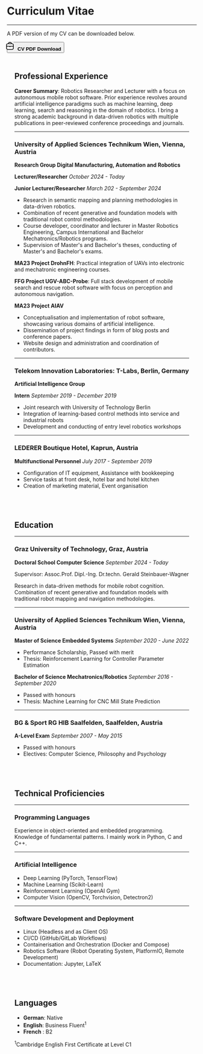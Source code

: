 # Curriculum Vitae

---

A PDF version of my CV can be downloaded below.

<a href="https://drive.google.com/file/d/1dcP-0vmCk92afZcwQThd03VmbKZ-wBFj/view?usp=sharing" target=”_blank”>
<button class="button-highlight w3-button w3-padding-16 w3-white w3-block w3-left-align">
    <img style="height:20px; transform:translate(-50%,-2.5px);" src="./img/icons/briefcase.svg"><span><b>CV PDF Download</b></span></b>
</button>
</a>

</div>
<div class="w3-card-4 w3-margin w3-white" style="padding: 15pt;">


## Professional Experience

**Career Summary**: Robotics Researcher and Lecturer with a focus on autonomous mobile robot software. Prior experience revolves around artificial intelligence paradigms such as machine learning, deep learning, search and reasoning in the domain of robotics. I bring a strong academic background in data-driven robotics with multiple publications in peer-reviewed conference proceedings and journals.

---

### University of Applied Sciences Technikum Wien, Vienna, Austria

**Research Group Digital Manufacturing, Automation and Robotics**

**Lecturer/Researcher**  *October 2024 - Today*

**Junior Lecturer/Researcher** *March 202 - September 2024*

- Research in semantic mapping and planning methodologies in data-driven robotics.
- Combination of recent generative and foundation models with traditional robot control methodologies.
- Course developer, coordinator and lecturer in Master Robotics Engineering, Campus International and Bachelor Mechatronics/Robotics programs.
- Supervision of Master's and Bachelor's theses, conducting of Master's and Bachelor's exams.

**MA23 Project DrohnFH**: Practical integration of UAVs into electronic and mechatronic engineering courses.

**FFG Project UGV-ABC-Probe**: Full stack development of mobile search and rescue robot software with focus on perception and autonomous navigation.

**MA23 Project AIAV**

- Conceptualisation and implementation of robot software, showcasing various domains of artificial intelligence.
- Dissemination of project findings in form of blog posts and conference papers.
- Website design and administration and coordination of contributors.

---

### Telekom Innovation Laboratories: T-Labs, Berlin, Germany

**Artificial Intelligence Group**

**Intern** *September 2019 - December 2019*

- Joint research with University of Technology Berlin
- Integration of learning-based control methods into service and industrial robots
- Development and conducting of entry level robotics workshops

---

### LEDERER Boutique Hotel, Kaprun, Austria

**Multifunctional Personnel** *July 2017 - September 2019*

- Configuration of IT equipment, Assistance with bookkeeping
- Service tasks at front desk, hotel bar and hotel kitchen
- Creation of marketing material, Event organisation

</div>
<div class="w3-card-4 w3-margin w3-white" style="padding: 15pt;">

## Education

---

### Graz University of Technology, Graz, Austria

**Doctoral School Computer Science** *September 2024 - Today*

Supervisor: Assoc.Prof. Dipl.-Ing. Dr.techn. Gerald Steinbauer-Wagner

Research in data-driven methods for mobile robot cognition. Combination of recent generative and foundation models with traditional robot mapping and navigation methodologies.

---

### University of Applied Sciences Technikum Wien, Vienna, Austria

**Master of Science Embedded Systems** *September 2020 - June 2022*

- Performance Scholarship, Passed with merit
- Thesis: Reinforcement Learning for Controller Parameter Estimation


**Bachelor of Science Mechatronics/Robotics** *September 2016 - September 2020*

- Passed with honours
- Thesis: Machine Learning for CNC Mill State Prediction

---

### BG & Sport RG HIB Saalfelden, Saalfelden, Austria

**A-Level Exam** *September 2007 - May 2015*

- Passed with honours
- Electives: Computer Science, Philosophy and Psychology

</div>
<div class="w3-card-4 w3-margin w3-white" style="padding: 15pt;">

## Technical Proficiencies

---

### Programming Languages

Experience in object-oriented and embedded programming. Knowledge of fundamental patterns. I mainly work in Python, C and C++.

---

### Artificial Intelligence

* Deep Learning (PyTorch, TensorFlow)
* Machine Learning (Scikit-Learn)
* Reinforcement Learning (OpenAI Gym)
* Computer Vision (OpenCV, Torchvision, Detectron2)

---

### Software Development and Deployment

* Linux (Headless and as Client OS)
* CI/CD (GitHub/GitLab Workflows)
* Containerisation and Orchestration (Docker and Compose)
* Robotics Software (Robot Operating System, PlatformIO, Remote Development)
* Documentation: Jupyter, LaTeX

</div>
<div class="w3-card-4 w3-margin w3-white" style="padding: 15pt;">

## Languages

- **German**: Native
- **English**: Business Fluent<sup>1</sup>
- **French** : B2

<sup>1</sup>Cambridge English First Certificate at Level C1